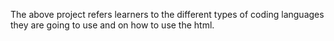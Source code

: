  The above project refers learners to the different types of coding languages they are going to use and on how to use the html.
